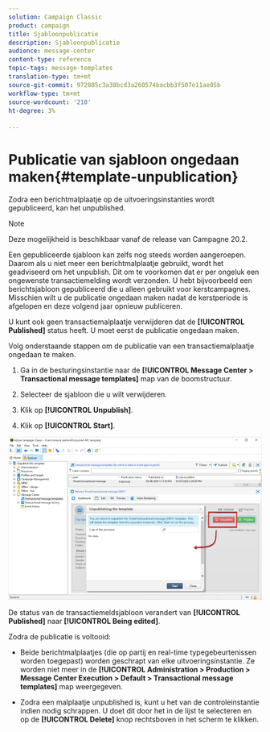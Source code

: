 ```yaml
---
solution: Campaign Classic
product: campaign
title: Sjabloonpublicatie
description: Sjabloonpublicatie
audience: message-center
content-type: reference
topic-tags: message-templates
translation-type: tm+mt
source-git-commit: 972885c3a38bcd3a260574bacbb3f507e11ae05b
workflow-type: tm+mt
source-wordcount: '210'
ht-degree: 3%

---
```



# Publicatie van sjabloon ongedaan maken{#template-unpublication}

Zodra een berichtmalplaatje op de uitvoeringsinstanties wordt gepubliceerd, kan het unpublished.

>[!NOTE]
>
>Deze mogelijkheid is beschikbaar vanaf de release van Campagne 20.2.

Een gepubliceerde sjabloon kan zelfs nog steeds worden aangeroepen. Daarom als u niet meer een berichtmalplaatje gebruikt, wordt het geadviseerd om het unpublish. Dit om te voorkomen dat er per ongeluk een ongewenste transactiemelding wordt verzonden. U hebt bijvoorbeeld een berichtsjabloon gepubliceerd die u alleen gebruikt voor kerstcampagnes. Misschien wilt u de publicatie ongedaan maken nadat de kerstperiode is afgelopen en deze volgend jaar opnieuw publiceren.

U kunt ook geen transactiemalplaatje verwijderen dat de **[!UICONTROL Published]** status heeft. U moet eerst de publicatie ongedaan maken.

Volg onderstaande stappen om de publicatie van een transactiemalplaatje ongedaan te maken.

1. Ga in de besturingsinstantie naar de **[!UICONTROL Message Center > Transactional message templates]** map van de boomstructuur.
1. Selecteer de sjabloon die u wilt verwijderen.
1. Klik op **[!UICONTROL Unpublish]**.

   <!--1. Fill in the **[!UICONTROL Log of the process]** field.-->

1. Klik op **[!UICONTROL Start]**.

![](assets/message-center-unpublish.png)

De status van de transactiemeldsjabloon verandert van **[!UICONTROL Published]** naar **[!UICONTROL Being edited]**.

Zodra de publicatie is voltooid:

* Beide berichtmalplaatjes (die op partij en real-time typegebeurtenissen worden toegepast) worden geschrapt van elke uitvoeringsinstantie. Ze worden niet meer in de **[!UICONTROL Administration > Production > Message Center Execution > Default > Transactional message templates]** map weergegeven.

* Zodra een malplaatje unpublished is, kunt u het van de controleinstantie indien nodig schrappen. U doet dit door het in de lijst te selecteren en op de **[!UICONTROL Delete]** knop rechtsboven in het scherm te klikken.